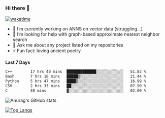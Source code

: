 ### Hi there 👋

[![wakatime](https://wakatime.com/badge/user/8906da98-c623-4aff-ac00-99cb42e09b38.svg)](https://wakatime.com/@8906da98-c623-4aff-ac00-99cb42e09b38)

- 🔭 I’m currently working on ANNS on vector data (struggling...)
- 🤔 I’m looking for help with graph-based approximate nearest neighbor search
- 💬 Ask me about any project listed on my repositories
- ⚡ Fun fact: loving ancient poetry


**Last 7 Days**
<!--START_SECTION:waka-->

```txt
C++        17 hrs 40 mins  █████████████░░░░░░░░░░░░   51.83 %
Bash       7 hrs 18 mins   █████▒░░░░░░░░░░░░░░░░░░░   21.44 %
Python     5 hrs 47 mins   ████▒░░░░░░░░░░░░░░░░░░░░   16.99 %
CSV        2 hrs 33 mins   ██░░░░░░░░░░░░░░░░░░░░░░░   07.50 %
C          40 mins         ▓░░░░░░░░░░░░░░░░░░░░░░░░   02.00 %
```

<!--END_SECTION:waka-->

![Anurag's GitHub stats](https://github-readme-stats.vercel.app/api?username=matchyc&count_private=true&show_icons=true&theme=vue)

[![Top Langs](https://github-readme-stats.vercel.app/api/top-langs/?username=matchyc&langs_count=4&&hide=perl,raku,html,javascript,shell,roff,prolog)](https://github.com/anuraghazra/github-readme-stats)
